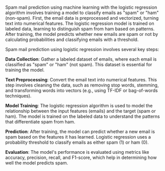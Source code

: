 Spam mail prediction using machine learning with the logistic regression algorithm involves training a model to classify emails as "spam" or "ham" (non-spam). First, the email data is preprocessed and vectorized, turning text into numerical features. The logistic regression model is trained on labeled data, learning to distinguish spam from ham based on patterns. After training, the model predicts whether new emails are spam or not by calculating probabilities and classifying emails with a threshold.

Spam mail prediction using logistic regression involves several key steps:

**Data Collection**: Gather a labeled dataset of emails, where each email is classified as "spam" or "ham" (not spam). This dataset is essential for training the model.

**Text Preprocessing**: Convert the email text into numerical features. This step involves cleaning the data, such as removing stop words, stemming, and transforming words into vectors (e.g., using TF-IDF or bag-of-words techniques).

**Model Training**: The logistic regression algorithm is used to model the relationship between the input features (emails) and the target (spam or ham). The model is trained on the labeled data to understand the patterns that differentiate spam from ham.

**Prediction**: After training, the model can predict whether a new email is spam based on the features it has learned. Logistic regression uses a probability threshold to classify emails as either spam (1) or ham (0).

**Evaluation**: The model's performance is evaluated using metrics like accuracy, precision, recall, and F1-score, which help in determining how well the model predicts spam.







